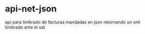 # api-net-json
api para timbrado de facturas mandadas en json retornando un xml timbrado ante el sat
